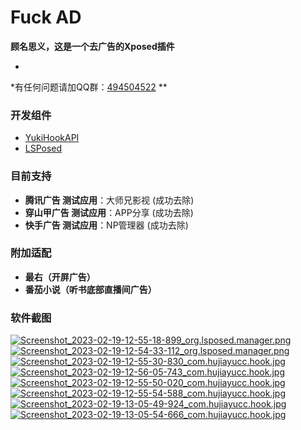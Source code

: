 # Fuck AD

**顾名思义，这是一个去广告的Xposed插件**

*
*有任何问题请加QQ群：[494504522](https://qm.qq.com/cgi-bin/qm/qr?k=rrPSIlmQfYaZAlZuYH058gxUzEEKY00y&authKey=2YtvxFdMkwUaQfxU/SjV5zDBQMTptBWbBaFeivt3FQXrdorfW9iq4fRDljE3V3At&noverify=0&personal_qrcode_source=0)
**

### 开发组件

- [YukiHookAPI](https://github.com/fankes/YukiHookAPI)
- [LSPosed](https://github.com/LSPosed/LSPosed)

### 目前支持

- **腾讯广告 测试应用**：大师兄影视 (成功去除)
- **穿山甲广告 测试应用**：APP分享 (成功去除)
- **快手广告 测试应用**：NP管理器 (成功去除)

### 附加适配

- **最右（开屏广告）**
- **番茄小说（听书底部直播间广告）**

### 软件截图

[![Screenshot_2023-02-19-12-55-18-899_org.lsposed.manager.png](https://imgs.hujiayucc.cn/2023/02/19/63f1ac4d9dbc6.png)](https://imgs.hujiayucc.cn/2023/02/19/63f1ac4d9dbc6.png)
[![Screenshot_2023-02-19-12-54-33-112_org.lsposed.manager.png](https://imgs.hujiayucc.cn/2023/02/19/63f1ac53b5851.png)](https://imgs.hujiayucc.cn/2023/02/19/63f1ac53b5851.png)
[![Screenshot_2023-02-19-12-55-30-830_com.hujiayucc.hook.jpg](https://imgs.hujiayucc.cn/2023/02/19/63f1ac56dd05e.jpg)](https://imgs.hujiayucc.cn/2023/02/19/63f1ac56dd05e.jpg)
[![Screenshot_2023-02-19-12-56-05-743_com.hujiayucc.hook.jpg](https://imgs.hujiayucc.cn/2023/02/19/63f1ac585e0b2.jpg)](https://imgs.hujiayucc.cn/2023/02/19/63f1ac585e0b2.jpg)
[![Screenshot_2023-02-19-12-55-50-020_com.hujiayucc.hook.jpg](https://imgs.hujiayucc.cn/2023/02/19/63f1ac5564763.jpg)](https://imgs.hujiayucc.cn/2023/02/19/63f1ac5564763.jpg)
[![Screenshot_2023-02-19-12-55-54-588_com.hujiayucc.hook.jpg](https://imgs.hujiayucc.cn/2023/02/19/63f1ac4f8a5d3.jpg)](https://imgs.hujiayucc.cn/2023/02/19/63f1ac4f8a5d3.jpg)
[![Screenshot_2023-02-19-13-05-49-924_com.hujiayucc.hook.jpg](https://imgs.hujiayucc.cn/2023/02/19/63f1ae48ae7bd.jpg)](https://imgs.hujiayucc.cn/2023/02/19/63f1ae48ae7bd.jpg)
[![Screenshot_2023-02-19-13-05-54-666_com.hujiayucc.hook.jpg](https://imgs.hujiayucc.cn/2023/02/19/63f1ae46174f7.jpg)](https://imgs.hujiayucc.cn/2023/02/19/63f1ae46174f7.jpg)